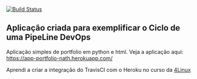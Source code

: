 <!-- Status do TravisCI -->
[![Build Status](https://travis-ci.org/NanathRegina/html-site-python.svg?branch=master)](https://travis-ci.org/NanathRegina/html-site-python)

## Aplicação criada para exemplificar o Ciclo de uma PipeLine DevOps
Aplicação simples de portfolio em python e html.
Veja a aplicação aqui: https://app-portfolio-nath.herokuapp.com/

Aprendi a criar a integração do TravisCI com o Heroku no curso da [4Linux](https://www.4linux.com.br/curso/devops-gratis)

